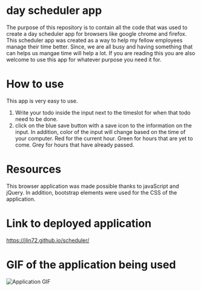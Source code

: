 # day scheduler app
The purpose of this repository is to contain all the code that was used to create a day scheduler app for browsers like google chrome and firefox.
This scheduler app was created as a way to help my fellow employees manage their time better. Since, we are all busy and having something that can helps us mangae time will help a lot. If you are reading this you are also welcome to use this app for whatever purpose you need it for.
# How to use
This app is very easy to use.
1. Write your todo inside the input next to the timeslot for when that todo need to be done.
2. click on the blue save button with a save icon to the information on the input.
In addition, color of the input will change based on the time of your computer.
    Red for the current hour.
    Green for hours that are yet to come.
    Grey for hours that have already passed.
# Resources
This browser application was made possible thanks to javaScript and jQuery. In addition, bootstrap elements were used for the CSS of the application.
# Link to deployed application
https://jlin72.github.io/scheduler/
# GIF of the application being used 
![Application GIF](https://i.imgur.com/p3N47SG.gif)

